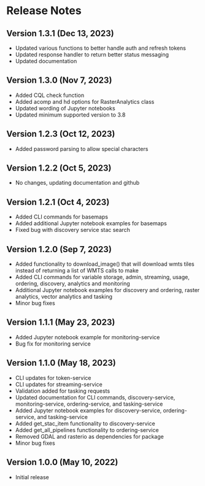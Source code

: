 # Release Notes

## Version 1.3.1 (Dec 13, 2023)
* Updated various functions to better handle auth and refresh tokens
* Updated response handler to return better status messaging
* Updated documentation

## Version 1.3.0 (Nov 7, 2023)
* Added CQL check function
* Added acomp and hd options for RasterAnalytics class
* Updated wording of Jupyter notebooks 
* Updated minimum supported version to 3.8

## Version 1.2.3 (Oct 12, 2023)
* Added password parsing to allow special characters

## Version 1.2.2 (Oct 5, 2023)
* No changes, updating documentation and github

## Version 1.2.1 (Oct 4, 2023)
* Added CLI commands for basemaps
* Added additional Jupyter notebook examples for basemaps
* Fixed bug with discovery service stac search

## Version 1.2.0 (Sep 7, 2023)
* Added functionality to download_image() that will download wmts tiles instead of returning a list of WMTS calls to make
* Added CLI commands for variable storage, admin, streaming, usage, ordering, discovery, analytics and monitoring
* Additional Jupyter notebook examples for discovery and ordering, raster analytics, vector analytics and tasking
* Minor bug fixes

## Version 1.1.1 (May 23, 2023)

* Added Jupyter notebook example for monitoring-service
* Bug fix for monitoring service

## Version 1.1.0 (May 18, 2023)

* CLI updates for token-service
* CLI updates for streaming-service
* Validation added for tasking requests
* Updated documentation for CLI commands, discovery-service, monitoring-service, ordering-service, and tasking-service
* Added Jupyter notebook examples for discovery-service, ordering-service, and tasking-service
* Added get_stac_item functionality to discovery-service
* Added get_all_pipelines functionality to ordering-service
* Removed GDAL and rasterio as dependencies for package
* Minor bug fixes

## Version 1.0.0 (May 10, 2022)

* Initial release
